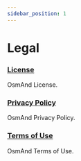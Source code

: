 ```yaml
---
sidebar_position: 1
---
```


# Legal

### [License](./license)

OsmAnd License.

### [Privacy Policy](./privacy-policy)

OsmAnd Privacy Policy.

### [Terms of Use](./terms-of-use)

OsmAnd Terms of Use.